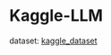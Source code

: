# Kaggle-LLM

dataset: [kaggle_dataset](https://www.kaggle.com/competitions/llms-you-cant-please-them-all/data)